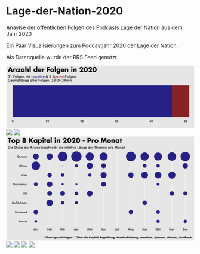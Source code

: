 # Lage-der-Nation-2020
Anaylse der öffentlichen Folgen des Podcasts Lage der Nation aus dem Jahr 2020


Ein Paar Visualisierungen zum Podcastjahr 2020 der Lage der Nation.

Als Datenquelle wurde der RRS Feed genutzt.


![](/plots/Anzahl_der_Folgen.png)
![](plots/Interviewgäste_in_2020.png)
![](plots/Länge_der_Folgen_in_2020.png)
![](plots/Top_8_Kapitel_in_2020-Pro_Monat.png)
![](plots/Top_10_Kapitel_in_2020-Häufigkeit.png)
![](plots/Top_10_Kapitel_in_2020-Länge.png)
![](plots/Top_10_Quellen_2020-Häufigkeit.png)
![](plots/Veröffentlichung_nach_Wochentagen_in_2020.png)
